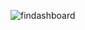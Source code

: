 ![findashboard](https://github.com/Sanketrajnor/My_Personal_Finance_Dashboard/assets/107184559/7270c995-7708-4221-8f32-e9685879c48d)
